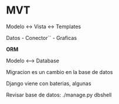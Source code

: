 # MVT

Modelo <-> Vista <-> Templates

Datos - Conector`` - Graficas

**ORM**

Modelo <--> Database


Migracion es un cambio en la base de datos


Django viene con baterias, algunas 

Revisar base de datos:
./manage.py dbshell

